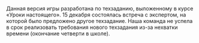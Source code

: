 Данная версия игры разработана по техзаданию, выложенному в курсе «Уроки настоящего». 15 декабря состоялась встреча с экспертом, на которой было предложено другое техзадание. Наша команда не успела в срок реализовать требования нового техзадания из-за нехватки времени (окончание четверти в школе).